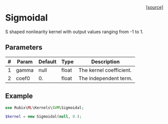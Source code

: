 <span style="float:right;"><a href="https://github.com/RubixML/ML/blob/master/src/Kernels/SVM/Sigmoidal.php">[source]</a></span>

# Sigmoidal
S shaped nonliearity kernel with output values ranging from -1 to 1.

## Parameters
| # | Param | Default | Type | Description |
|---|---|---|---|---|
| 1 | gamma | null | float | The kernel coefficient. |
| 2 | coef0 | 0. | float | The independent term. |

## Example
```php
use Rubix\ML\Kernels\SVM\Sigmoidal;

$kernel = new Sigmoidal(null, 0.);
```